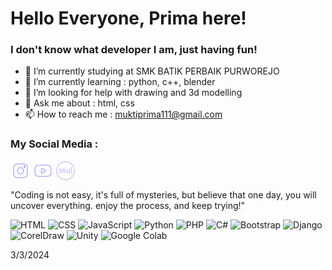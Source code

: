 <h1>Hello Everyone, Prima here!</h1>
<h3>I don't know what developer I am, just having fun!</h3>


- 🔭 I’m currently studying at SMK BATIK PERBAIK PURWOREJO
- 🌱 I’m currently learning : python, c++, blender
- 🤔 I’m looking for help with drawing and 3d modelling
- 💬 Ask me about : html, css
- 📫 How to reach me : muktiprima111@gmail.com

<h3>My Social Media :</h3>
<p>
<a href="https://instagram.com/prim.m.t"><img align="center" src="https://github.com/MiracleGlow/asset/blob/master/icon/instagram-svgrepo-com.svg" alt="prim.m.t" height="32" width="32"></a>
<a href="https://www.youtube.com/@MiracleMP"><img align="center" src="https://github.com/MiracleGlow/asset/blob/master/icon/youtube-svgrepo-com.svg" height="32" width="32"></a>
<a href="https://osu.ppy.sh/users/34598328"><img align="center" src="https://github.com/MiracleGlow/asset/blob/master/icon/osu-svgrepo-com.svg" height="32" width="32"></a>
</p>

<p>
  "Coding is not easy, it's full of mysteries, but believe that one day, you will uncover everything. enjoy the process, and keep trying!"
</p>

<p>
  <img src="https://img.icons8.com/color/48/000000/html-5.png" alt="HTML" />
  <img src="https://img.icons8.com/color/48/000000/css3.png" alt="CSS" />
  <img src="https://img.icons8.com/color/48/000000/javascript.png" alt="JavaScript" />
  <img src="https://img.icons8.com/color/48/000000/python.png" alt="Python" />
  <img src="https://img.icons8.com/color/48/000000/php.png" alt="PHP" />
  <img src="https://img.icons8.com/color/48/000000/c-sharp-logo.png" alt="C#" />
  <img src="https://img.icons8.com/color/48/000000/bootstrap.png" alt="Bootstrap" />
  <img src="https://img.icons8.com/color/48/000000/django.png" alt="Django" />
  <img src="https://img.icons8.com/color/48/000000/coreldraw.png" alt="CorelDraw" />
  <img src="https://img.icons8.com/color/48/000000/unity.png" alt="Unity" />
  <img src="https://img.icons8.com/color/48/000000/google-colab.png" alt="Google Colab" />
</p>

<p>
  3/3/2024
</p>
